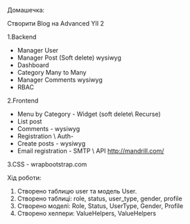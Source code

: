 Домашечка:

Створити Blog на Advanced YII 2

1.Backend
-	Manager User
-	Manager Post	(Soft delete) 	wysiwyg
-	Dashboard
-	Category	Many to Many
-	Manager Comments		wysiwyg
-	RBAC

2.Frontend
-	Menu by Category   -	 Widget	 (soft delete\ Recurse)
-	List post
-	Comments	       -    wysiwyg
-	Registration \ Auth-
-	Create posts	   -    wysiwyg
-	Email registration -	SMTP \ API	http://mandrill.com/

3.CSS                  -    wrapbootstrap.com


Хід роботи:

1. Створено таблицю user та модель User.
2. Створено таблиці: role, status, user_type, gender, profile
3. Створено моделі: Role, Status, UserType, Gender, Profile
4. Створено хелпери: ValueHelpers, ValueHelpers